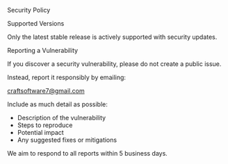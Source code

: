 Security Policy

Supported Versions

 Only the latest stable release is actively supported with security updates.

Reporting a Vulnerability

 If you discover a security vulnerability, please do not create a public issue.

Instead, report it responsibly by emailing:

 craftsoftware7@gmail.com

Include as much detail as possible:
- Description of the vulnerability
- Steps to reproduce
- Potential impact
- Any suggested fixes or mitigations

We aim to respond to all reports within 5 business days.
